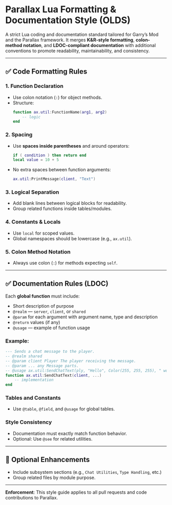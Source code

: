 
# Parallax Lua Formatting & Documentation Style (OLDS)

A strict Lua coding and documentation standard tailored for Garry’s Mod and the Parallax framework. It merges **K&R-style formatting**, **colon-method notation**, and **LDOC-compliant documentation** with additional conventions to promote readability, maintainability, and consistency.

---

## ✅ Code Formatting Rules

### 1. Function Declaration
- Use colon notation (`:`) for object methods.
- Structure:
  ```lua
  function ax.util:FunctionName(arg1, arg2)
      -- logic
  end
  ```

### 2. Spacing
- Use **spaces inside parentheses** and around operators:
  ```lua
  if ( condition ) then return end
  local value = 10 + 5
  ```
- No extra spaces between function arguments:
  ```lua
  ax.util:PrintMessage(client, "Text")
  ```

### 3. Logical Separation
- Add blank lines between logical blocks for readability.
- Group related functions inside tables/modules.

### 4. Constants & Locals
- Use `local` for scoped values.
- Global namespaces should be lowercase (e.g., `ax.util`).

### 5. Colon Method Notation
- Always use colon (`:`) for methods expecting `self`.

---

## ✅ Documentation Rules (LDOC)

Each **global function** must include:
- Short description of purpose
- `@realm` — `server`, `client`, or `shared`
- `@param` for each argument with argument name, type and description
- `@return` values (if any)
- `@usage` — example of function usage

### Example:
```lua
--- Sends a chat message to the player.
-- @realm shared
-- @param client Player The player receiving the message.
-- @param ... any Message parts.
-- @usage ax.util:SendChatText(ply, "Hello", Color(255, 255, 255), " world!")
function ax.util:SendChatText(client, ...)
    -- implementation
end
```

### Tables and Constants
- Use `@table`, `@field`, and `@usage` for global tables.

### Style Consistency
- Documentation must exactly match function behavior.
- Optional: Use `@see` for related utilities.

---

## 🧩 Optional Enhancements
- Include subsystem sections (e.g., `Chat Utilities`, `Type Handling`, etc.)
- Group related files by module purpose.

---

**Enforcement**: This style guide applies to all pull requests and code contributions to Parallax.
